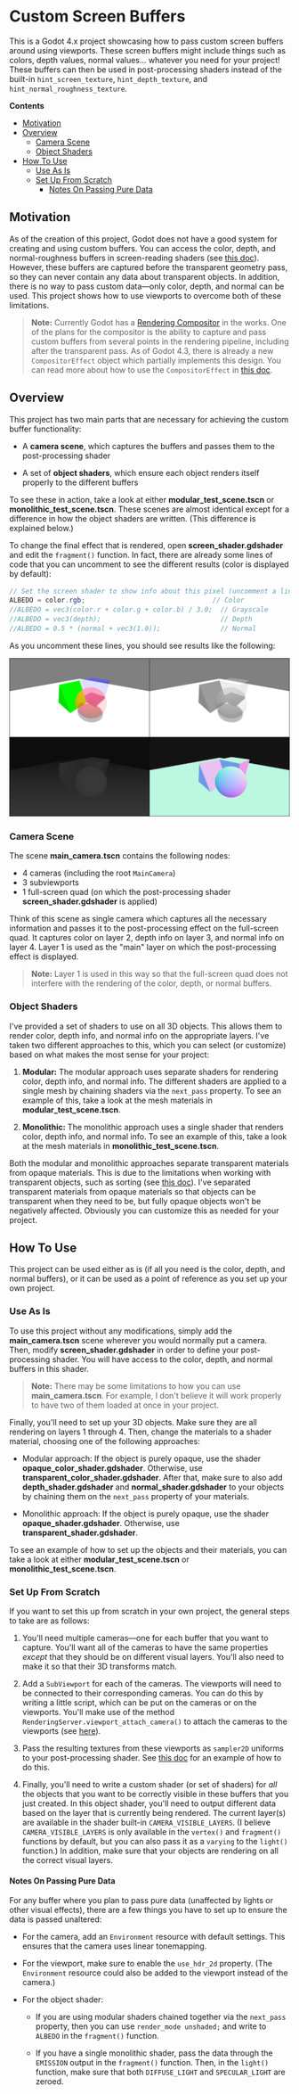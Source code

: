 # Custom Screen Buffers

This is a Godot 4.x project showcasing how to pass custom screen buffers around using viewports. These screen buffers might include things such as colors, depth values, normal values... whatever you need for your project! These buffers can then be used in post-processing shaders instead of the built-in `hint_screen_texture`, `hint_depth_texture`, and `hint_normal_roughness_texture`.

**Contents**
* [Motivation](#motivation)
* [Overview](#overview)
    * [Camera Scene](#camera-scene)
    * [Object Shaders](#object-shaders)
* [How To Use](#how-to-use)
   * [Use As Is](#use-as-is)
   * [Set Up From Scratch](#set-up-from-scratch)
      * [Notes On Passing Pure Data](#notes-on-passing-pure-data)

## Motivation

As of the creation of this project, Godot does not have a good system for creating and using custom buffers. You can access the color, depth, and normal-roughness buffers in screen-reading shaders (see [this doc](https://docs.godotengine.org/en/stable/tutorials/shaders/screen-reading_shaders.html)). However, these buffers are captured before the transparent geometry pass, so they can never contain any data about transparent objects. In addition, there is no way to pass custom data—only color, depth, and normal can be used. This project shows how to use viewports to overcome both of these limitations.

> **Note:** Currently Godot has a [Rendering Compositor](https://github.com/godotengine/godot-proposals/issues/7916) in the works. One of the plans for the compositor is the ability to capture and pass custom buffers from several points in the rendering pipeline, including after the transparent pass. As of Godot 4.3, there is already a new `CompositorEffect` object which partially implements this design. You can read more about how to use the `CompositorEffect` in [this doc](https://docs.godotengine.org/en/stable/tutorials/rendering/compositor.html).

## Overview

This project has two main parts that are necessary for achieving the custom buffer functionality:

* A **camera scene**, which captures the buffers and passes them to the post-processing shader

* A set of **object shaders**, which ensure each object renders itself properly to the different buffers

To see these in action, take a look at either **modular_test_scene.tscn** or **monolithic_test_scene.tscn**. These scenes are almost identical except for a difference in how the object shaders are written. (This difference is explained below.)

To change the final effect that is rendered, open **screen_shader.gdshader** and edit the `fragment()` function. In fact, there are already some lines of code that you can uncomment to see the different results (color is displayed by default):

```glsl
// Set the screen shader to show info about this pixel (uncomment a line to view)
ALBEDO = color.rgb;                                // Color
//ALBEDO = vec3(color.r + color.g + color.b) / 3.0;  // Grayscale 
//ALBEDO = vec3(depth);                              // Depth
//ALBEDO = 0.5 * (normal + vec3(1.0));               // Normal
```

As you uncomment these lines, you should see results like the following:

![Screen Shader Examples](screen_shader_examples.png "Screen Shader Examples")

### Camera Scene

The scene **main_camera.tscn** contains the following nodes:
* 4 cameras (including the root `MainCamera`)
* 3 subviewports
* 1 full-screen quad (on which the post-processing shader **screen_shader.gdshader** is applied)

Think of this scene as single camera which captures all the necessary information and passes it to the post-processing effect on the full-screen quad. It captures color on layer 2, depth info on layer 3, and normal info on layer 4. Layer 1 is used as the "main" layer on which the post-processing effect is displayed.

> **Note:** Layer 1 is used in this way so that the full-screen quad does not interfere with the rendering of the color, depth, or normal buffers.

### Object Shaders

I've provided a set of shaders to use on all 3D objects. This allows them to render color, depth info, and normal info on the appropriate layers. I've taken two different approaches to this, which you can select (or customize) based on what makes the most sense for your project:

1. **Modular:** The modular approach uses separate shaders for rendering color, depth info, and normal info. The different shaders are applied to a single mesh by chaining shaders via the `next_pass` property. To see an example of this, take a look at the mesh materials in **modular_test_scene.tscn**.

2. **Monolithic:** The monolithic approach uses a single shader that renders color, depth info, and normal info. To see an example of this, take a look at the mesh materials in **monolithic_test_scene.tscn**.

Both the modular and monolithic approaches separate transparent materials from opaque materials. This is due to the limitations when working with transparent objects, such as sorting (see [this doc](https://docs.godotengine.org/en/4.3/tutorials/3d/3d_rendering_limitations.html#transparency-sorting)). I've separated transparent materials from opaque materials so that objects can be transparent when they need to be, but fully opaque objects won't be negatively affected. Obviously you can customize this as needed for your project.

## How To Use

This project can be used either as is (if all you need is the color, depth, and normal buffers), or it can be used as a point of reference as you set up your own project.

### Use As Is

To use this project without any modifications, simply add the **main_camera.tscn** scene wherever you would normally put a camera. Then, modify **screen_shader.gdshader** in order to define your post-processing shader. You will have access to the color, depth, and normal buffers in this shader.

> **Note:** There may be some limitations to how you can use **main_camera.tscn**. For example, I don't believe it will work properly to have two of them loaded at once in your project.

Finally, you'll need to set up your 3D objects. Make sure they are all rendering on layers 1 through 4. Then, change the materials to a shader material, choosing one of the following approaches:

* Modular approach: If the object is purely opaque, use the shader **opaque_color_shader.gdshader**. Otherwise, use **transparent_color_shader.gdshader**. After that, make sure to also add **depth_shader.gdshader** and **normal_shader.gdshader** to your objects by chaining them on the `next_pass` property of your materials.

* Monolithic approach: If the object is purely opaque, use the shader **opaque_shader.gdshader**. Otherwise, use **transparent_shader.gdshader**.

To see an example of how to set up the objects and their materials, you can take a look at either **modular_test_scene.tscn** or **monolithic_test_scene.tscn**.

### Set Up From Scratch

If you want to set this up from scratch in your own project, the general steps to take are as follows:

1. You'll need multiple cameras—one for each buffer that you want to capture. You'll want all of the cameras to have the same properties *except* that they should be on different visual layers. You'll also need to make it so that their 3D transforms match.

2. Add a `SubViewport` for each of the cameras. The viewports will need to be connected to their corresponding cameras. You can do this by writing a little script, which can be put on the cameras or on the viewports. You'll make use of the method `RenderingServer.viewport_attach_camera()` to attach the cameras to the viewports (see [here](https://docs.godotengine.org/en/stable/classes/class_renderingserver.html#class-renderingserver-method-viewport-attach-camera)).

3. Pass the resulting textures from these viewports as `sampler2D` uniforms to your post-processing shader. See [this doc](https://docs.godotengine.org/en/stable/tutorials/shaders/using_viewport_as_texture.html) for an example of how to do this.

4. Finally, you'll need to write a custom shader (or set of shaders) for *all* the objects that you want to be correctly visible in these buffers that you just created. In this object shader, you'll need to output different data based on the layer that is currently being rendered. The current layer(s) are available in the shader built-in `CAMERA_VISIBLE_LAYERS`. (I believe `CAMERA_VISIBLE_LAYERS` is only available in the `vertex()` and `fragment()` functions by default, but you can also pass it as a `varying` to the `light()` function.) In addition, make sure that your objects are rendering on all the correct visual layers.

#### Notes On Passing Pure Data

For any buffer where you plan to pass pure data (unaffected by lights or other visual effects), there are a few things you have to set up to ensure the data is passed unaltered:

* For the camera, add an `Environment` resource with default settings. This ensures that the camera uses linear tonemapping.

* For the viewport, make sure to enable the `use_hdr_2d` property. (The `Environment` resource could also be added to the viewport instead of the camera.)

* For the object shader:

   * If you are using modular shaders chained together via the `next_pass` property, then you can use `render_mode unshaded;` and write to `ALBEDO` in the `fragment()` function.

   * If you have a single monolithic shader, pass the data through the `EMISSION` output in the `fragment()` function. Then, in the `light()` function, make sure that both `DIFFUSE_LIGHT` and `SPECULAR_LIGHT` are zeroed.
